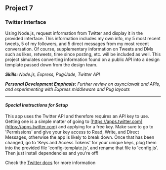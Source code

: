 ## Project 7
### Twitter Interface

Using Node.js, request information from Twitter and display it in the provided interface. This information includes my own info, my 5 most recent tweets, 5 of my followers, and 5 direct messages from my most recent conversation. Of course, supplementary information on Tweets and DMs such as likes, retweets, time since posting, etc. will be included as well. This project simulates converting information found on a public API into a design template passed down from the design team.

*__Skills:__ Node.js, Express, Pug/Jade, Twitter API*

*__Personal Development Emphasis:__ Further review on async/await and APIs, and experimenting with Express middleware and Pug layouts*

---

#### _Special Instructions for Setup_

This app uses the Twitter API and therefore requires an API key to use. Getting one is a simple matter of going to [https://apps.twitter.com](https://apps.twitter.com) and applying for a free key. Make sure to go to 'Permissions' and give your key access to Read, Write, and Direct Messages, otherwise the app is likely to break down. Once that has been changed, go to 'Keys and Access Tokens' for your unique keys, plug them into the provided file 'config-template.js', and rename that file to 'config.js'. Then just install dependencies and you're off!

Check the [Twitter docs](https://developer.twitter.com/en/docs/basics/getting-started) for more information

